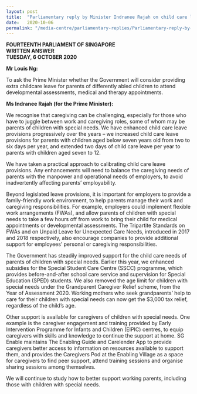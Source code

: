 ```yaml
---
layout: post
title:  "Parliamentary reply by Minister Indranee Rajah on child care leave for parents of differently abled children"
date:   2020-10-06
permalink: "/media-centre/parliamentary-replies/Parliamentary-reply-by-Minister-Indranee-Rajah-on-child-care-leave-for-parents-of-differently-abled-children"
---
```


**FOURTEENTH PARLIAMENT OF SINGAPORE**  
**WRITTEN ANSWER**  
**TUESDAY, 6 OCTOBER 2020**  

**Mr Louis Ng:**

To ask the Prime Minister whether the Government will consider providing extra childcare leave for parents of differently abled children to attend developmental assessments, medical and therapy appointments.

**Ms Indranee Rajah (for the Prime Minister):**

We recognise that caregiving can be challenging, especially for those who have to juggle between work and caregiving roles, some of whom may be parents of children with special needs. We have enhanced child care leave provisions progressively over the years – we increased child care leave provisions for parents with children aged below seven years old from two to six days per year, and extended two days of child care leave per year to parents with children aged seven to 12.

We have taken a practical approach to calibrating child care leave provisions. Any enhancements will need to balance the caregiving needs of parents with the manpower and operational needs of employers, to avoid inadvertently affecting parents’ employability.  

Beyond legislated leave provisions, it is important for employers to provide a family-friendly work environment, to help parents manage their work and caregiving responsibilities. For example, employers could implement flexible work arrangements (FWAs), and allow parents of children with special needs to take a few hours off from work to bring their child for medical appointments or developmental assessments. The Tripartite Standards on FWAs and on Unpaid Leave for Unexpected Care Needs, introduced in 2017 and 2018 respectively, also encourage companies to provide additional support for employees’ personal or caregiving responsibilities. 

The Government has steadily improved support for the child care needs of parents of children with special needs. Earlier this year, we enhanced subsidies for the Special Student Care Centre (SSCC) programme, which provides before-and-after school care service and supervision for Special Education (SPED) students. We also removed the age limit for children with special needs under the Grandparent Caregiver Relief scheme, from the Year of Assessment 2020. Working mothers who seek grandparents’ help to care for their children with special needs can now get the $3,000 tax relief, regardless of the child’s age. 

Other support is available for caregivers of children with special needs. One example is the caregiver engagement and training provided by Early Intervention Programme for Infants and Children (EIPIC) centres, to equip caregivers with skills and knowledge to continue the support at home. SG Enable maintains The Enabling Guide and Carelender App to provide caregivers better access to information on resources available to support them, and provides the Caregivers Pod at the Enabling Village as a space for caregivers to find peer support, attend training sessions and organise sharing sessions among themselves.

We will continue to study how to better support working parents, including those with children with special needs.
